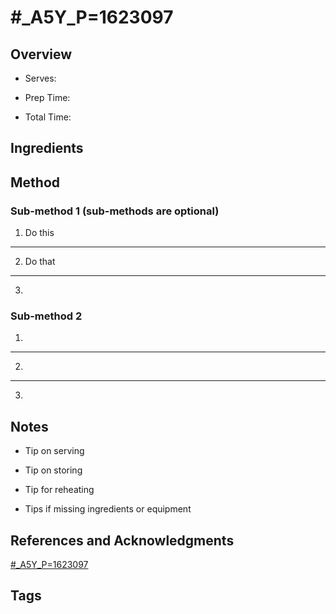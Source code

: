 # #_A5Y_P=1623097

## Overview

- Serves:

- Prep Time:

- Total Time:

## Ingredients



## Method

### Sub-method 1 (sub-methods are optional)

1. Do this
---
2. Do that
---
3.

### Sub-method 2

1.
---
2.
---
3.

## Notes

- Tip on serving

- Tip on storing

- Tip for reheating

- Tips if missing ingredients or equipment

## References and Acknowledgments

[#_A5Y_P=1623097](http://www.chelseasmessyapron.com/almond-berry-and-chicken-spinach-salad/#_a5y_p=1623097)

## Tags



